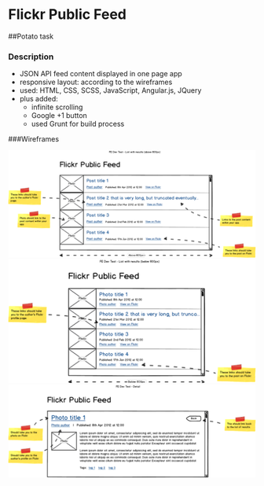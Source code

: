 # Flickr Public Feed

##Potato task
### Description

- JSON API feed content displayed in one page app
- responsive layout: according to the wireframes
- used: HTML, CSS, SCSS, JavaScript, Angular.js, JQuery
- plus added:
	-  infinite scrolling
	-  Google +1 button
	-  used Grunt for build process

###Wireframes

![wireframe1](wireframes/1.png)
![wireframe2](wireframes/2.png)
![wireframe3-details](wireframes/3.png)
